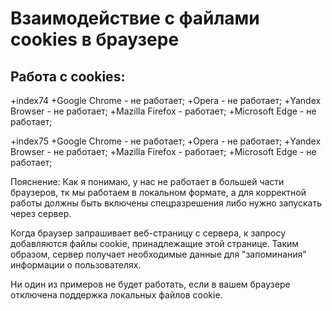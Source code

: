 # Взаимодействие с файлами cookies в браузере

## Работа с cookies:


+index74
  +Google Chrome - не работает;
  +Opera - не работает;
  +Yandex Browser - не работает;
  +Mazilla Firefox - работает;
  +Microsoft Edge - не работает;

+index75
  +Google Chrome - не работает;
  +Opera - не работает;
  +Yandex Browser - не работает;
  +Mazilla Firefox - работает;
  +Microsoft Edge - не работает;


Пояснение: Как я понимаю, у нас не работает в большей части браузеров, тк мы работаем в локальном формате, а для корректной работы должны 
быть включены спецразрешения либо нужно запускать через сервер.

Когда браузер запрашивает веб-страницу с сервера, к запросу добавляются файлы cookie, принадлежащие этой странице. 
Таким образом, сервер получает необходимые данные для "запоминания" информации о пользователях.

Ни один из примеров не будет работать, если в вашем браузере отключена поддержка локальных файлов cookie.
